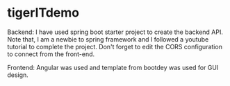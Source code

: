 # tigerITdemo
Backend: I have used spring boot starter project to create the backend API. Note that, I am a newbie to spring framework and I followed a youtube tutorial to complete the project. Don't forget to edit the CORS configuration to connect from the front-end.

Frontend: Angular was used and template from bootdey was used for GUI design.
